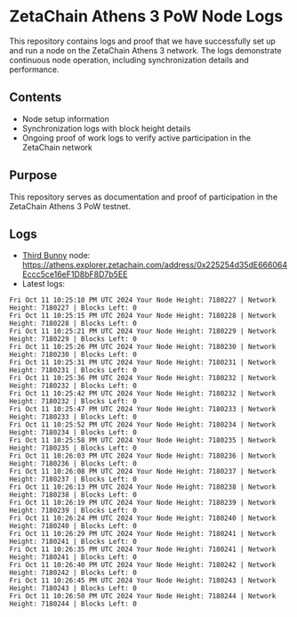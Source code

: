 # ZetaChain Athens 3 PoW Node Logs
This repository contains logs and proof that we have successfully set up and run a node on the ZetaChain Athens 3 network. The logs demonstrate continuous node operation, including synchronization details and performance.

## Contents
- Node setup information
- Synchronization logs with block height details
- Ongoing proof of work logs to verify active participation in the ZetaChain network

## Purpose
This repository serves as documentation and proof of participation in the ZetaChain Athens 3 PoW testnet.

## Logs

- [Third Bunny](https://thirdbunny.xyz/) node: https://athens.explorer.zetachain.com/address/0x225254d35dE666064Eccc5ce16eF1D8bF8D7b5EE
- Latest logs:
```
Fri Oct 11 10:25:10 PM UTC 2024 Your Node Height: 7180227 | Network Height: 7180227 | Blocks Left: 0
Fri Oct 11 10:25:15 PM UTC 2024 Your Node Height: 7180228 | Network Height: 7180228 | Blocks Left: 0
Fri Oct 11 10:25:21 PM UTC 2024 Your Node Height: 7180229 | Network Height: 7180229 | Blocks Left: 0
Fri Oct 11 10:25:26 PM UTC 2024 Your Node Height: 7180230 | Network Height: 7180230 | Blocks Left: 0
Fri Oct 11 10:25:31 PM UTC 2024 Your Node Height: 7180231 | Network Height: 7180231 | Blocks Left: 0
Fri Oct 11 10:25:36 PM UTC 2024 Your Node Height: 7180232 | Network Height: 7180232 | Blocks Left: 0
Fri Oct 11 10:25:42 PM UTC 2024 Your Node Height: 7180232 | Network Height: 7180232 | Blocks Left: 0
Fri Oct 11 10:25:47 PM UTC 2024 Your Node Height: 7180233 | Network Height: 7180233 | Blocks Left: 0
Fri Oct 11 10:25:52 PM UTC 2024 Your Node Height: 7180234 | Network Height: 7180234 | Blocks Left: 0
Fri Oct 11 10:25:58 PM UTC 2024 Your Node Height: 7180235 | Network Height: 7180235 | Blocks Left: 0
Fri Oct 11 10:26:03 PM UTC 2024 Your Node Height: 7180236 | Network Height: 7180236 | Blocks Left: 0
Fri Oct 11 10:26:08 PM UTC 2024 Your Node Height: 7180237 | Network Height: 7180237 | Blocks Left: 0
Fri Oct 11 10:26:13 PM UTC 2024 Your Node Height: 7180238 | Network Height: 7180238 | Blocks Left: 0
Fri Oct 11 10:26:19 PM UTC 2024 Your Node Height: 7180239 | Network Height: 7180239 | Blocks Left: 0
Fri Oct 11 10:26:24 PM UTC 2024 Your Node Height: 7180240 | Network Height: 7180240 | Blocks Left: 0
Fri Oct 11 10:26:29 PM UTC 2024 Your Node Height: 7180241 | Network Height: 7180241 | Blocks Left: 0
Fri Oct 11 10:26:35 PM UTC 2024 Your Node Height: 7180241 | Network Height: 7180241 | Blocks Left: 0
Fri Oct 11 10:26:40 PM UTC 2024 Your Node Height: 7180242 | Network Height: 7180242 | Blocks Left: 0
Fri Oct 11 10:26:45 PM UTC 2024 Your Node Height: 7180243 | Network Height: 7180243 | Blocks Left: 0
Fri Oct 11 10:26:50 PM UTC 2024 Your Node Height: 7180244 | Network Height: 7180244 | Blocks Left: 0
```
